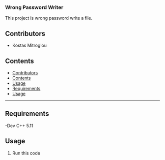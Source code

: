 ### Wrong Password Writer
This project is wrong password write a file.


## Contributors
- Kostas Mitroglou

## Contents
- [Contributors](#contributors)
- [Contents](#contents)
- [Usage](#usage)
- [Requirements](#requirements)
- [Usage](#usage)
---

## Requirements
-Dev C++ 5.11


## Usage
1. Run this code
